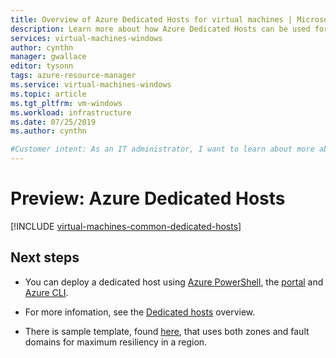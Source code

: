 ```yaml
---
title: Overview of Azure Dedicated Hosts for virtual machines | Microsoft Docs
description: Learn more about how Azure Dedicated Hosts can be used for deploying virtual machines.
services: virtual-machines-windows
author: cynthn
manager: gwallace
editor: tysonn
tags: azure-resource-manager
ms.service: virtual-machines-windows
ms.topic: article
ms.tgt_pltfrm: vm-windows
ms.workload: infrastructure
ms.date: 07/25/2019
ms.author: cynthn

#Customer intent: As an IT administrator, I want to learn about more about using a dedicated host for my Azure virtual machines
---
```


# Preview: Azure Dedicated Hosts

[!INCLUDE [virtual-machines-common-dedicated-hosts](../../../includes/virtual-machines-common-dedicated-hosts.md)]

## Next steps

- You can deploy a dedicated host using [Azure PowerShell](../windows/dedicated-hosts-powershell.md), the [portal](dedicated-hosts-portal.md) and [Azure CLI](dedicated-hosts-cli.md).

- For more infomation, see the [Dedicated hosts](dedicated-hosts.md) overview.

- There is sample template, found [here](https://github.com/Azure/azure-quickstart-templates/blob/master/201-vm-dedicated-hosts/README.md), that uses both zones and fault domains for maximum resiliency in a region.